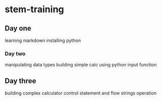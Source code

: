 # stem-training
## Day one
learning markdown
installing python 
### Day two
manipulating data types
building simple calc using python
input function
## Day three 
building complex calculator
control statement and flow
strings operation
